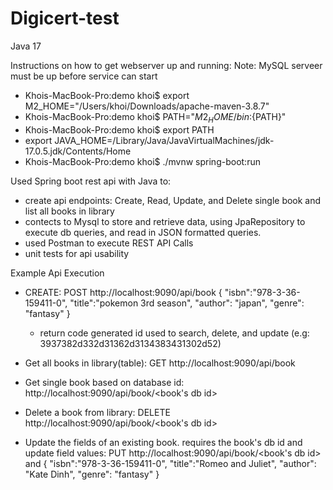 # Digicert-test

Java 17

Instructions on how to get webserver up and running:
Note: MySQL serveer must be up before service can start

- Khois-MacBook-Pro:demo khoi$ export M2_HOME="/Users/khoi/Downloads/apache-maven-3.8.7"
- Khois-MacBook-Pro:demo khoi$ PATH="${M2_HOME}/bin:${PATH}"
- Khois-MacBook-Pro:demo khoi$ export PATH
- export JAVA_HOME=/Library/Java/JavaVirtualMachines/jdk-17.0.5.jdk/Contents/Home
- Khois-MacBook-Pro:demo khoi$  ./mvnw spring-boot:run



Used Spring boot rest api with Java to:
  - create api endpoints: Create, Read, Update, and Delete single book and list all books in library
  - contects to Mysql to store and retrieve data, using JpaRepository to execute db queries, and read in JSON formatted queries.
  - used Postman to execute REST API Calls
  - unit tests for api usability
  
  
  
Example Api Execution
  - CREATE: POST http://localhost:9090/api/book
    {
    "isbn":"978-3-36-159411-0",
    "title":"pokemon 3rd season",
    "author": "japan",
    "genre": "fantasy"
    }
    - return code generated id used to search, delete, and update (e.g: 3937382d332d31362d3134383431302d52)
   
  - Get all books in library(table): GET http://localhost:9090/api/book
  - Get single book based on database id: http://localhost:9090/api/book/<book's db id>
  - Delete a book from library: DELETE http://localhost:9090/api/book/<book's db id>
  - Update the fields of an existing book. requires the book's db id and update field values: PUT http://localhost:9090/api/book/<book's db id> and
    {
    "isbn":"978-3-36-159411-0",
    "title":"Romeo and Juliet",
    "author": "Kate Dinh",
    "genre": "fantasy"
    }
